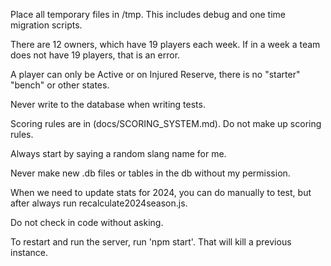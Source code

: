 Place all temporary files in /tmp.  This includes debug and one time migration scripts.

There are 12 owners, which have 19 players each week.  If in a week a team does not have 19 players, that is an error.


A player can only be Active or on Injured Reserve, there is no "starter" "bench" or other states.

Never write to the database when writing tests.

Scoring rules are in (docs/SCORING_SYSTEM.md).  Do not make up scoring rules.

Always start by saying a random slang name for me.

Never make new .db files or tables in the db without my permission.

When we need to update stats for 2024, you can do manually to test, but after always run recalculate2024season.js.

Do not check in code without asking.

To restart and run the server, run 'npm start'.  That will kill a previous instance.